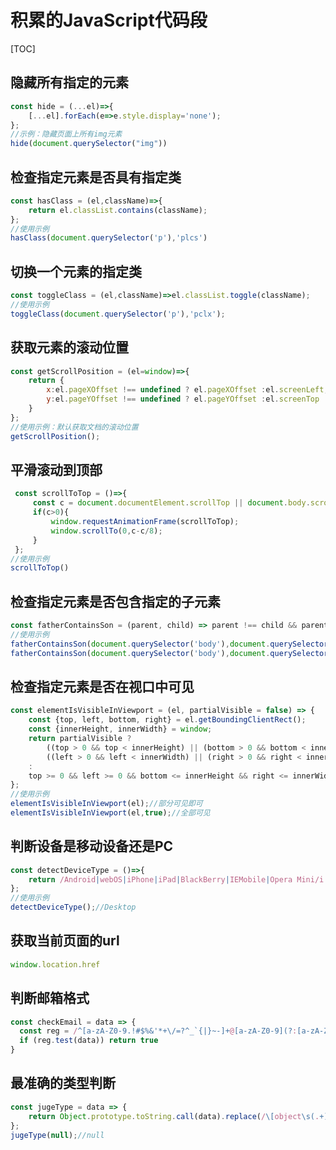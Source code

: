 # 积累的JavaScript代码段



[TOC]

## 隐藏所有指定的元素

```javascript
const hide = (...el)=>{
    [...el].forEach(e=>e.style.display='none');
};
//示例：隐藏页面上所有img元素
hide(document.querySelector("img"))
```



## 检查指定元素是否具有指定类

```javascript
const hasClass = (el,className)=>{
    return el.classList.contains(className);
};
//使用示例
hasClass(document.querySelector('p'),'plcs')
```



## 切换一个元素的指定类

```javascript
const toggleClass = (el,className)=>el.classList.toggle(className);
//使用示例
toggleClass(document.querySelector('p'),'pclx');
```



## 获取元素的滚动位置

```javascript
const getScrollPosition = (el=window)=>{
    return {
        x:el.pageXOffset !== undefined ? el.pageXOffset :el.screenLeft,
        y:el.pageYOffset !== undefined ? el.pageYOffset :el.screenTop
    }
};
//使用示例：默认获取文档的滚动位置
getScrollPosition();
```



## 平滑滚动到顶部

```javascript
 const scrollToTop = ()=>{
     const c = document.documentElement.scrollTop || document.body.scrollTop;
     if(c>0){
         window.requestAnimationFrame(scrollToTop);
         window.scrollTo(0,c-c/8);
     }
 };
//使用示例
scrollToTop()
```



## 检查指定元素是否包含指定的子元素

```javascript
const fatherContainsSon = (parent, child) => parent !== child && parent.contains(child);
//使用示例
fatherContainsSon(document.querySelector('body'),document.querySelector('div'));//true
fatherContainsSon(document.querySelector('body'),document.querySelector('body'));//false
```





## 检查指定元素是否在视口中可见

```javascript
const elementIsVisibleInViewport = (el, partialVisible = false) => {
    const {top, left, bottom, right} = el.getBoundingClientRect();
    const {innerHeight, innerWidth} = window;
    return partialVisible ?
        ((top > 0 && top < innerHeight) || (bottom > 0 && bottom < innerHeight)) &&
        ((left > 0 && left < innerWidth) || (right > 0 && right < innerWidth))
    :
    top >= 0 && left >= 0 && bottom <= innerHeight && right <= innerWidth
};
//使用示例
elementIsVisibleInViewport(el);//部分可见即可
elementIsVisibleInViewport(el,true);//全部可见
```



## 判断设备是移动设备还是PC

```javascript
const detectDeviceType = ()=>{
    return /Android|webOS|iPhone|iPad|BlackBerry|IEMobile|Opera Mini/i.test(navigator.userAgent)?"Mobile":"Desktop";
};
//使用示例
detectDeviceType();//Desktop
```



## 获取当前页面的url

```javascript
window.location.href
```



## 判断邮箱格式

```javascript
const checkEmail = data => {
  const reg = /^[a-zA-Z0-9.!#$%&'*+\/=?^_`{|}~-]+@[a-zA-Z0-9](?:[a-zA-Z0-9-]{0,61}[a-zA-Z0-9])?(?:\.[a-zA-Z0-9](?:[a-zA-Z0-9-]{0,61}[a-zA-Z0-9])?)*$/g
  if (reg.test(data)) return true
}
```



## 最准确的类型判断

```javascript
const jugeType = data => {
    return Object.prototype.toString.call(data).replace(/\[object\s(.+)\]/, '$1').toLowerCase();
};
jugeType(null);//null
```

